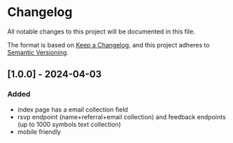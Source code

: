 # Changelog

All notable changes to this project will be documented in this file.

The format is based on [Keep a Changelog](https://keepachangelog.com/en/1.0.0/), and this project adheres to [Semantic Versioning](https://semver.org/spec/v2.0.0.html).

## [1.0.0] - 2024-04-03

### Added

- index page has a email collection field
- rsvp endpoint (name+referral+email collection) and feedback endpoints (up to 1000 symbols text collection)
- mobile friendly
